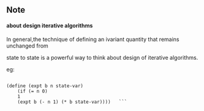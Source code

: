 
## Note  


#### about design iterative algorithms  

In general,the technique of defining an ivariant quantity that remains unchanged from

state to state is a powerful way to think about design of iterative algorithms.

eg:  
```

(define (expt b n state-var)
	(if (= n 0)
	1
	(expt b (- n 1) (* b state-var))))   ```